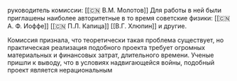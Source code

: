 руководитель комиссии: [[🇨🇳 В.М. Молотов]]
Для работы в ней были приглашены наиболее авторитетные в то время советские физики: 
[[🇨🇳 А. Ф. Иоффе]]
[[🇨🇳 П.Л. Капица]]
[[В.Г. Хлюпин]]
 и другие. 

Комиссия признала, что теоретически такая проблема существует, но практическая реализация подобного проекта требует огромных материальных и финансовых затрат, длительного времени. Ученые пришли к выводу, что в условиях надвигающейся войны, подобный проект является нерациональным
